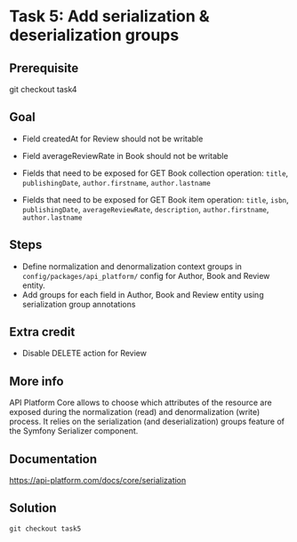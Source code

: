 Task 5: Add serialization & deserialization groups
==================================================

Prerequisite
------------
git checkout task4

Goal
----
- Field createdAt for Review should not be writable

- Field averageReviewRate in Book should not be writable

- Fields that need to be exposed for GET Book collection operation:
    `title`, `publishingDate`, `author.firstname`, `author.lastname`

- Fields that need to be exposed for GET Book item operation:
    `title`, `isbn`, `publishingDate`, `averageReviewRate`, `description`, `author.firstname`, `author.lastname`

Steps
-----
- Define normalization and denormalization context groups in `config/packages/api_platform/` 
config for Author, Book and Review entity.
- Add groups for each field in Author, Book and Review entity using serialization group annotations

Extra credit
------------
- Disable DELETE action for Review

More info
---------
API Platform Core allows to choose which attributes of the resource are exposed during
the normalization (read) and denormalization (write) process. It relies on the serialization
(and deserialization) groups feature of the Symfony Serializer component.

Documentation
---------
https://api-platform.com/docs/core/serialization

Solution
--------
`git checkout task5`